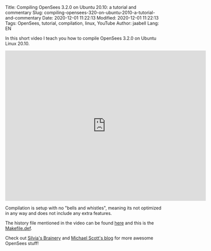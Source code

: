 Title: Compiling OpenSees 3.2.0 on Ubuntu 20.10: a tutorial and commentary
Slug: compiling-opensees-320-on-ubuntu-2010-a-tutorial-and-commentary
Date: 2020-12-01 11:22:13
Modified: 2020-12-01 11:22:13
Tags: OpenSees, tutorial, compilation, linux, YouTube
Author: jaabell
Lang: EN

<!-- PELICAN_BEGIN_SUMMARY -->

In this short video I teach you how to compile OpenSees 3.2.0 on Ubuntu Linux 20.10. 

<div class="videoWrapper" align="left">
<iframe width="640" height="480" src="https://www.youtube.com/embed/esMK3f5G90Y" frameborder="0"  allowfullscreen></iframe>
</div>

<!-- PELICAN_BEGIN_SUMMARY -->

Compilation is setup with no "bells and whistles", meaning its not optimized in any way
and does not include any extra features. 

The history file mentioned in the video can be found [here](https://www.dropbox.com/s/bcmfjkrxla9n6je/hist.txt?dl=0) and this is the [Makefile.def](https://www.dropbox.com/s/gj7sfmqqlz8dhh5/Makefile.def?dl=0).

Check out [Silvia's Brainery](https://courses.silviasbrainery.com/) and [Michael Scott's blog](https://portwooddigital.com/) for more awesome OpenSees stuff!